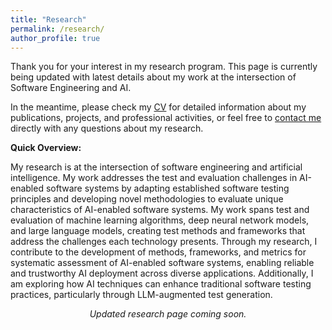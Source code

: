 ```yaml
---
title: "Research"
permalink: /research/
author_profile: true
---
```


Thank you for your interest in my research program. This page is currently being updated with latest details about my work at the intersection of Software Engineering and AI.

In the meantime, please check my [CV](https://cjaganmohan.github.io/files/CV_Jagan.pdf) for detailed information about my publications, projects, and professional activities, or feel free to [contact me](https://cjaganmohan.github.io/contact) directly with any questions about my research.

**Quick Overview:**

My research is at the intersection of software engineering and artificial intelligence. My work addresses the test and evaluation challenges in AI-enabled software systems by adapting established software testing principles and developing novel methodologies to evaluate unique characteristics of AI-enabled software systems. My work spans test and evaluation of machine learning algorithms, deep neural network models, and large language models, creating test methods and frameworks that address the challenges each technology presents. Through my research, I contribute to the development of methods, frameworks, and metrics for systematic assessment of AI-enabled software systems, enabling reliable and trustworthy AI deployment across diverse applications. Additionally, I am exploring how AI techniques can enhance traditional software testing practices, particularly through LLM-augmented test generation.


<p align="center"><em>Updated research page coming soon.</em></p>



<!--

My research interest is at the intersection of software engineering and artificial intelligence (AI) and deals with the problem of establishing standards, measurements, and safeguards for AI-enabled software systems (AI systems). My research aims to address quality challenges in AI systems using software engineering principles and methodologies to guarantee trustworthy and responsible AI systems. I am particularly interested in advancing the state of the art in evaluating AI systems and developing methods, approaches, and tools to test and ensure that AI systems are safe, secure and reliable.

My research is at the intersection of Software Engineering (SE) and Artificial Intelligence (AI), focusing on addressing the software engineering challenges in the AI system development lifecycle. My current focus is on developing approaches to test and evaluate ML-enabled systems across its lifecycle.
# Recent Projects 

## Fairness Testing
Machine Learning (ML) models derive their decision logic from a dataset. Bias from the dataset could be introduced to the model across the ML model development lifecycle. This project presents a ***model-agnostic approach*** to perform ***fairness testing*** of ML models. We presented a combinatorial approach to test pre-trained ML models for individual fairness violations. [(preprint)](https://cjaganmohan.github.io/files/A_Combinatorial_Approach_to_Fairness_Testing_of-Machine_Learning_Models.pdf)

## Explainable AI (XAI)

### Adopting a software fault localization approach for XAI
To develop an explainable AI (XAI) tool that shall produce explanations for decisions made by Deep Neural Network (DNN) models. The explanation can help engineers determine the cause of incorrect decisions of an DNN model (i.e., debugging an DNN model). Conceptually, **deriving a local explanation** for a model’s decision (XAI) is **similar to software fault localization**, a well-studied problem in software engineering.  In this project, I proposed an approach that adopts an existing software fault localization technique and produce explanations for decisions made by DNN models. -- [(preprint)](https://cjaganmohan.github.io/files/XAI_Tool_pre_print_IWCT_2021.pdf), [(video)](https://www.youtube.com/watch?v=uGdJnsvC7m4) 

### Causality based approach for XAI
A causality-based approach to explain model's outcomes. The presented approach aims to provide two sets of explanations: Given a model and its outcomes, the causal-inference-based approach can provide explanations of how different parameters contribute to a model's decision. Furthermore, the explanations generated using our approach enable practitioners to understand and quantify the impact of each parameter on the model's outcome.


## Test Input Generation for Testing DNN models
Generating data to test AI systems, particularly for image-based AI systems such as autonomous driving systems, is a time-consuming and expensive process. In this project we propose a combinatorial approach to generate test data (images) to test Deep Neural Network (DNN) models used in autonomous driving cars. Each test input represents a combination of image transformations, and can be used to produce a test image. We conducted an experimental evaluation of our approach on three DNN models that are used in the Udacity challenge. Results suggest that combinatorial testing can be effectively applied, and the proposed approach detects a significant number of inconsistent (or undesired) behaviors in pre-trained DNN models developed to predict the steering angle of a car.  -- [(preprint)](https://cjaganmohan.github.io/files/Testing_DNN_pre_print_IWCT_2021.pdf), [(video)](https://www.youtube.com/watch?v=978CwhOWG54)

## Test cost reduction
Many machine learning algorithms examine large amounts of data to discover insights from hidden patterns. Testing these algorithms can be expensive and time- consuming. There is a need to speed up the testing process, especially in an agile development process, where testing is frequently performed. One approach is to replace big datasets with smaller datasets produced by random sampling. In this project, we report a set of experiments that are designed to evaluate the effectiveness of using reduced datasets produced by random sampling for testing machine learning algorithms. Results suggest that reduced datasets can be used to accelerate the testing phase of ML applications while largely preserving the fault detection effectiveness of the original datasets. -- [(preprint)](https://cjaganmohan.github.io/files/Effectiveness_of_dataset_reduction_pre_print_AITest2020.pdf), [(video)](https://www.youtube.com/watch?v=j_4Nz04hmbM)

-->




